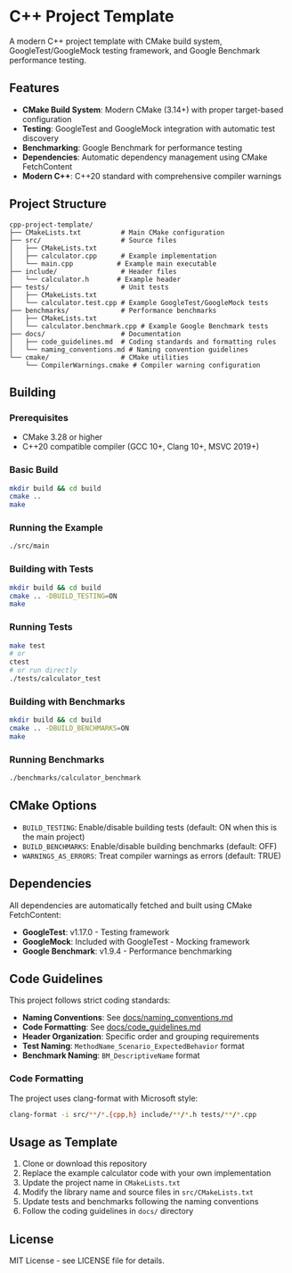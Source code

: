 # C++ Project Template

A modern C++ project template with CMake build system, GoogleTest/GoogleMock testing framework, and Google Benchmark performance testing.

## Features

- **CMake Build System**: Modern CMake (3.14+) with proper target-based configuration
- **Testing**: GoogleTest and GoogleMock integration with automatic test discovery
- **Benchmarking**: Google Benchmark for performance testing
- **Dependencies**: Automatic dependency management using CMake FetchContent
- **Modern C++**: C++20 standard with comprehensive compiler warnings

## Project Structure

```
cpp-project-template/
├── CMakeLists.txt          # Main CMake configuration
├── src/                    # Source files
│   ├── CMakeLists.txt
│   ├── calculator.cpp      # Example implementation
│   └── main.cpp           # Example main executable
├── include/                # Header files
│   └── calculator.h       # Example header
├── tests/                  # Unit tests
│   ├── CMakeLists.txt
│   └── calculator.test.cpp # Example GoogleTest/GoogleMock tests
├── benchmarks/             # Performance benchmarks
│   ├── CMakeLists.txt
│   └── calculator.benchmark.cpp # Example Google Benchmark tests
├── docs/                   # Documentation
│   ├── code_guidelines.md  # Coding standards and formatting rules
│   └── naming_conventions.md # Naming convention guidelines
└── cmake/                  # CMake utilities
    └── CompilerWarnings.cmake # Compiler warning configuration
```

## Building

### Prerequisites

- CMake 3.28 or higher
- C++20 compatible compiler (GCC 10+, Clang 10+, MSVC 2019+)

### Basic Build

```bash
mkdir build && cd build
cmake ..
make
```

### Running the Example

```bash
./src/main
```

### Building with Tests

```bash
mkdir build && cd build
cmake .. -DBUILD_TESTING=ON
make
```

### Running Tests

```bash
make test
# or
ctest
# or run directly
./tests/calculator_test
```

### Building with Benchmarks

```bash
mkdir build && cd build
cmake .. -DBUILD_BENCHMARKS=ON
make
```

### Running Benchmarks

```bash
./benchmarks/calculator_benchmark
```

## CMake Options

- `BUILD_TESTING`: Enable/disable building tests (default: ON when this is the main project)
- `BUILD_BENCHMARKS`: Enable/disable building benchmarks (default: OFF)
- `WARNINGS_AS_ERRORS`: Treat compiler warnings as errors (default: TRUE)

## Dependencies

All dependencies are automatically fetched and built using CMake FetchContent:

- **GoogleTest**: v1.17.0 - Testing framework
- **GoogleMock**: Included with GoogleTest - Mocking framework  
- **Google Benchmark**: v1.9.4 - Performance benchmarking

## Code Guidelines

This project follows strict coding standards:

- **Naming Conventions**: See [docs/naming_conventions.md](docs/naming_conventions.md)
- **Code Formatting**: See [docs/code_guidelines.md](docs/code_guidelines.md)
- **Header Organization**: Specific order and grouping requirements
- **Test Naming**: `MethodName_Scenario_ExpectedBehavior` format
- **Benchmark Naming**: `BM_DescriptiveName` format

### Code Formatting

The project uses clang-format with Microsoft style:

```bash
clang-format -i src/**/*.{cpp,h} include/**/*.h tests/**/*.cpp
```

## Usage as Template

1. Clone or download this repository
2. Replace the example calculator code with your own implementation
3. Update the project name in `CMakeLists.txt`
4. Modify the library name and source files in `src/CMakeLists.txt`
5. Update tests and benchmarks following the naming conventions
6. Follow the coding guidelines in `docs/` directory

## License

MIT License - see LICENSE file for details.

